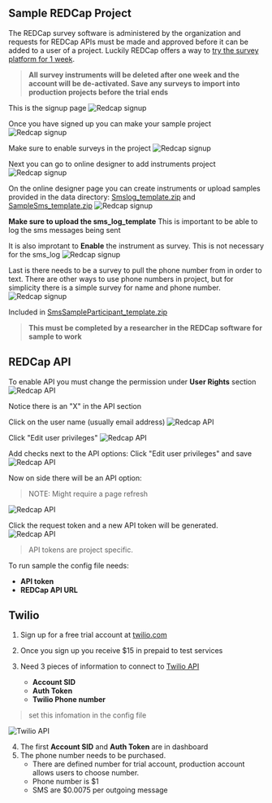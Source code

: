 ## Sample REDCap Project
The REDCap survey software is administered by the organization and requests for REDCap APIs must be made and approved before it can be added to a user of a project. Luckily  REDCap offers a way to [try the survey platform for 1 week](https://www.project-redcap.org/software/try/). 

> **All survey instruments will be deleted after one week and the account will be de-activated. Save any surveys to import into production projects before the trial ends**

This is the signup page
![Redcap signup](../docs/images/redcap1.jpg)

Once you have signed up you can make your sample project
![Redcap signup](../docs/images/redcap2.jpg)

Make sure to enable surveys in the project
![Redcap signup](../docs/images/redcap5.jpg)

Next you can go to online designer to add instruments project
![Redcap signup](../docs/images/redcap6.jpg)

On the online designer page you can create instruments or upload samples provided in the data directory: [Smslog_template.zip](Smslog_template.zip) and [SampleSms_template.zip](SampleSms_template.zip)
![Redcap signup](../docs/images/redcap7.jpg)

**Make sure to upload the sms_log_template** This is important to be able to log the sms messages being sent

It is also improtant to **Enable** the instrument as survey. This is not necessary for the sms_log
![Redcap signup](../docs/images/redcap8.jpg)

Last is there needs to be a survey to pull the phone number from in order to text. There are other ways to use phone numbers in project, but for simplicity there is a simple survey for name and phone number.
![Redcap signup](../docs/images/redcap15.jpg)

Included in [SmsSampleParticipant_template.zip](SmsSampleParticipant_template.zip)
> **This must be completed by a researcher in the REDCap software for sample to work**

## REDCap API

To enable API you must change the permission under **User Rights** section
![Redcap API](../docs/images/redcap9.jpg)

Notice there is an "X" in the API section

Click on the user name (usually email address) 
![Redcap API](../docs/images/redcap10.jpg)

Click "Edit user privileges"
![Redcap API](../docs/images/redcap11.jpg)

 Add checks next to the API options:
 Click "Edit user privileges" and save
![Redcap API](../docs/images/redcap12.jpg)
 
 Now on side there will be an API option:
 > NOTE: Might require a page refresh

![Redcap API](../docs/images/redcap13.jpg)

Click the request token and a new API token will be generated. 
![Redcap API](../docs/images/redcap14.jpg)

> API tokens are project specific.

To run sample the config file needs:
- **API token**
- **REDCap API URL**

## Twilio

1. Sign up for a free trial account at [twilio.com](https://www.twilio.com/)

2. Once you sign up you receive $15 in prepaid to test services

3. Need 3 pieces of information to connect to [Twilio API](https://www.twilio.com/docs/usage/api)
    - **Account SID**
    - **Auth Token**
    - **Twilio Phone number**
> set this infomation in the config file

![Twilio API](../docs/images/twilio1.jpg)

4. The first **Account SID** and **Auth Token** are in dashboard
5. The phone number needs to be purchased.
    - There are defined number for trial account, production account allows users to choose number.
    - Phone number is $1
    - SMS are $0.0075 per outgoing message